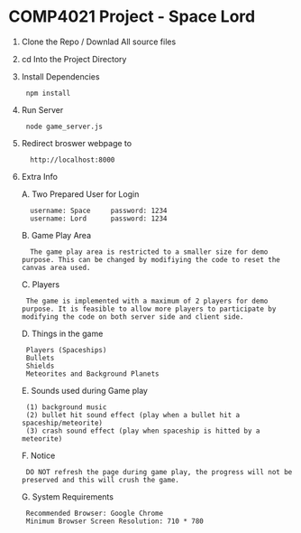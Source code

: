 # COMP4021 Project - Space Lord

1.  Clone the Repo / Downlad All source files

2.  cd Into the Project Directory

3.  Install Dependencies

         npm install

4.  Run Server

         node game_server.js

5.  Redirect broswer webpage to

          http://localhost:8000

6.  Extra Info

    A. Two Prepared User for Login

          username: Space     password: 1234
          username: Lord      password: 1234

    B. Game Play Area

          The game play area is restricted to a smaller size for demo purpose. This can be changed by modifiying the code to reset the canvas area used.

    C. Players

         The game is implemented with a maximum of 2 players for demo purpose. It is feasible to allow more players to participate by modifying the code on both server side and client side.

    D. Things in the game

         Players (Spaceships)
         Bullets
         Shields
         Meteorites and Background Planets

    E. Sounds used during Game play

         (1) background music
         (2) bullet hit sound effect (play when a bullet hit a spaceship/meteorite)
         (3) crash sound effect (play when spaceship is hitted by a meteorite)

    F. Notice

         DO NOT refresh the page during game play, the progress will not be preserved and this will crush the game.

    G. System Requirements

         Recommended Browser: Google Chrome
         Minimum Browser Screen Resolution: 710 * 780
